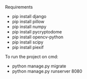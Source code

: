 Requirements

- pip install django
- pip install pillow
- pip install numpy
- pip install pycryptodome
- pip install opencv-python
- pip install scipy
- pip install piexif

To run the project on cmd:
- python manage.py migrate
- python manage.py runserver 8080